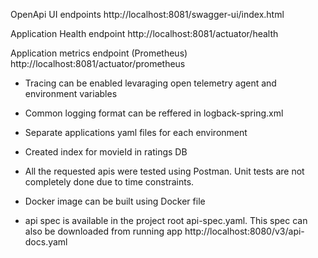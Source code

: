 OpenApi UI endpoints
http://localhost:8081/swagger-ui/index.html

Application Health endpoint
http://localhost:8081/actuator/health

Application metrics endpoint (Prometheus)
http://localhost:8081/actuator/prometheus

- Tracing can be enabled levaraging open telemetry agent and environment variables

- Common logging format can be reffered in logback-spring.xml

- Separate applications yaml files for each environment

- Created index for movieId in ratings DB

- All the requested apis were tested using Postman. Unit tests are not completely done due to time constraints.

- Docker image can be built using Docker file

- api spec is available in the project root api-spec.yaml. This spec can also be downloaded from running app http://localhost:8080/v3/api-docs.yaml